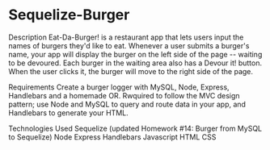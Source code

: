 # Sequelize-Burger
Description Eat-Da-Burger! is a restaurant app that lets users input the names of burgers they'd like to eat. Whenever a user submits a burger's name, your app will display the burger on the left side of the page -- waiting to be devoured. Each burger in the waiting area also has a Devour it! button. When the user clicks it, the burger will move to the right side of the page.

Requirements Create a burger logger with MySQL, Node, Express, Handlebars and a homemade OR. Rwquired to follow the MVC design pattern; use Node and MySQL to query and route data in your app, and Handlebars to generate your HTML.

Technologies Used Sequelize (updated Homework #14: Burger from MySQL to Sequelize) Node Express Handlebars Javascript HTML CSS
